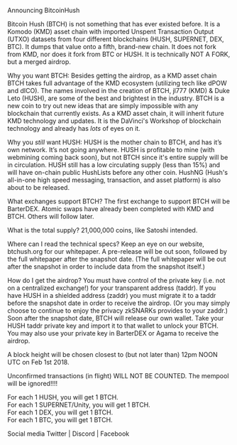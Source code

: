 Announcing BitcoinHush

Bitcoin Hush (BTCH) is not something that has ever existed before. It is a Komodo (KMD) asset chain with imported Unspent Transaction Output (UTXO) datasets from four different blockchains (HUSH, SUPERNET, DEX, BTC). It dumps that value onto a fifth, brand-new chain. It does not fork from KMD, nor does it fork from BTC or HUSH. It is technically NOT A FORK, but a merged airdrop.

Why you want BTCH: 
Besides getting the airdrop, as a KMD asset chain BTCH takes full advantage of the KMD ecosystem (utilizing tech like dPOW and dICO). The names involved in the creation of BTCH, jl777 (KMD) & Duke Leto (HUSH), are some of the best and brightest in the industry. BTCH is a new coin to try out new ideas that are simply impossible with any blockchain that currently exists. As a KMD asset chain, it will inherit future KMD technology and updates. It is the DaVinci's Workshop of blockchain technology and already has *lots* of eyes on it.

Why you *still* want HUSH: 
HUSH is the mother chain to BTCH, and has it’s own network. It’s not going anywhere. HUSH is profitable to mine (with webmining coming back soon), but not BTCH since it's entire supply will be in circulation. HUSH still has a low circulating supply (less than 15%) and will have on-chain public HushLists before any other coin. HushNG (Hush's all-in-one high speed messaging, transaction, and asset platform) is also about to be released.   

What exchanges support BTCH?
The first exchange to support BTCH will be BarterDEX. Atomic swaps have already been completed with KMD and BTCH. Others will follow later.

What is the total supply?
21,000,000 coins, like Satoshi intended.

Where can I read the technical specs?
Keep an eye on our website, btchush.org for our whitepaper. A pre-release will be out soon, followed by the full whitepaper after the snapshot date. (The full whitepaper will be out after the snapshot in order to include data from the snapshot itself.)

How do I get the airdrop?
You must have control of the private key (i.e. not on a centralized exchange!) for your transparent address (taddr). If you have HUSH in a shielded address (zaddr) you must migrate it to a taddr before the snapshot date in order to receive the airdrop. (Or you may simply choose to continue to enjoy the privacy zkSNARKs provides to your zaddr.) Soon after the snapshot date, BTCH will release our own wallet. Take your HUSH taddr private key and import it to that wallet to unlock your BTCH. You may also use your private key in BarterDEX or Agama to receive the airdrop.

A block height will be chosen closest to (but not later than) 12pm NOON UTC on Feb 1st 2018.

Unconfirmed transactions (in flight) WILL NOT BE COUNTED. The mempool will be ignored!!!!  

For each 1 HUSH, you will get 1 BTCH.  
For each 1 SUPERNET/Unity, you will get 1 BTCH.  
For each 1 DEX, you will get 1 BTCH.  
For each 1 BTC, you will get 1 BTCH.  

Social media
Twitter | Discord | Facebook 
